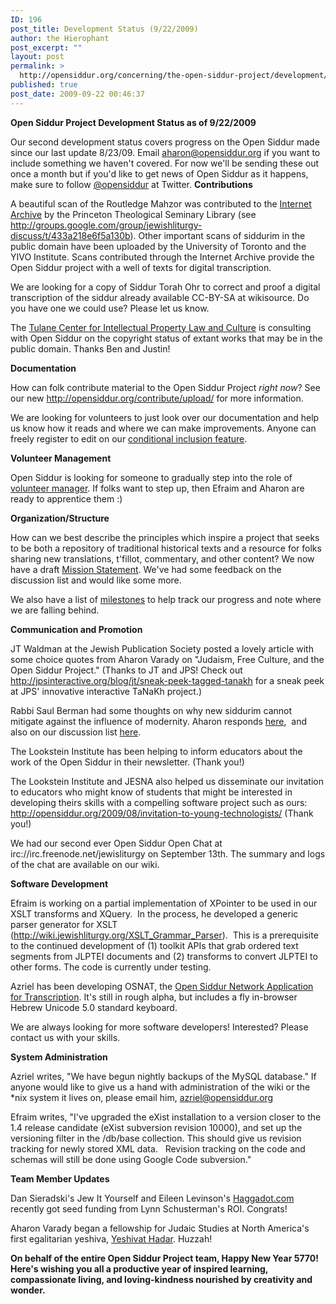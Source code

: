 ```yaml
---
ID: 196
post_title: Development Status (9/22/2009)
author: the Hierophant
post_excerpt: ""
layout: post
permalink: >
  http://opensiddur.org/concerning/the-open-siddur-project/development/development-status-9222009/
published: true
post_date: 2009-09-22 00:46:37
---
```

<strong>Open Siddur Project Development Status as of 9/22/2009</strong>

Our  second development status covers progress on the Open Siddur made since  our last update 8/23/09. Email <a href="mailto:aharon@opensiddur.org">aharon@opensiddur.org</a> if you  want to include something we haven't covered. For now we'll be  sending these out once a month but if  you'd like to get news of Open Siddur as it happens, make sure to  follow <a href="http://twitter.com/opensiddur">@opensiddur</a> at Twitter.
<strong>Contributions</strong>

A beautiful scan of the Routledge Mahzor was contributed to the <a href="http://archive.org">Internet Archive</a> by the  Princeton Theological Seminary Library (see <a href="http://groups.google.com/group/jewishliturgy-discuss/t/433a218e6f5a130b">http://groups.google.com/group/jewishliturgy-discuss/t/433a218e6f5a130b</a>).  Other important scans of siddurim in the public domain have been uploaded by the University  of Toronto and the YIVO Institute. Scans contributed through the  Internet Archive provide the Open Siddur project with a well of texts  for digital transcription.

We are looking for a copy of Siddur Torah Ohr to correct and proof a  digital transcription of the siddur already available CC-BY-SA at  wikisource. Do you have one we could use? Please let us know.

The <a href="http://www.law.tulane.edu/tlscenters/iplc/"> Tulane Center for Intellectual Property Law and Culture</a> is consulting  with Open Siddur on the copyright status of extant works that may be in  the public domain. Thanks Ben and Justin!

<strong>Documentation</strong>

How can folk contribute material to  the Open Siddur Project <em>right now</em>? See our new <a href="http://opensiddur.org/contribute/upload/">http://opensiddur.org/contribute/upload/</a> for more information.

We are looking for volunteers to just look over our documentation  and help us know how it reads and where we can make improvements. Anyone  can freely register to edit on our <a href="http://web.archive.org/web/20100507124255/http://wiki.jewishliturgy.org:80/Conditionals">conditional  inclusion feature</a>.

<div id=":1ru">

<strong>Volunteer Management</strong>

Open Siddur is looking for  someone to gradually step into the role of <a href="http://groups.google.com/group/jewishliturgy-discuss/t/8fd0ce2299825b1b">volunteer manager</a>. If folks want to step up, then Efraim and Aharon are ready to apprentice  them :)

<strong>Organization/Structure</strong>

How can we best  describe the principles which inspire a project that seeks to be both a  repository of traditional historical texts and a resource for folks  sharing new translations, t'fillot, commentary, and other content? We  now have a draft <a href="http://opensiddur.org/development/mission/">Mission Statement</a>.  We've had some feedback  on the discussion list and would like some more.

We also have a  list of <a href="https://github.com/opensiddur/opensiddur/issues?q=is%3Aopen+is%3Aissue+milestone%3A%22Server+v1.0%22">milestones</a> to  help track our progress and note where we are falling behind.

<strong>Communication and Promotion</strong>

JT Waldman at the  Jewish Publication Society posted a lovely article with some choice  quotes from Aharon Varady on "Judaism, Free Culture, and the Open Siddur  Project." (Thanks to JT and JPS! Check out http://jpsinteractive.org/blog/jt/sneak-peek-tagged-tanakh for a sneak peek at JPS' innovative interactive TaNaKh project.)

Rabbi Saul Berman had some thoughts on why new siddurim cannot  mitigate against the influence of modernity. Aharon responds <a href="http://opensiddur.org/2009/09/spiritual-alienation-and-the-siddur/">here</a>,  and also on our discussion list <a href="http://groups.google.com/group/jewishliturgy-discuss/msg/939de5bf7e7ba48c">here</a>.

The Lookstein Institute has been helping to inform educators about  the work of the Open Siddur in their newsletter.  (Thank you!)

The Lookstein Institute and JESNA also helped us disseminate our  invitation to educators who might know of students that might be  interested in developing theirs skills with a compelling software  project such as ours: <a href="../2009/08/invitation-to-young-technologists/">http://opensiddur.org/2009/08/invitation-to-young-technologists/</a> (Thank you!)

We had our second ever Open Siddur Open Chat at irc://irc.freenode.net/jewisliturgy on September 13th. The summary and logs of the chat are available on our wiki.

<strong>Software Development</strong>

Efraim is working on a  partial implementation of XPointer to be used in our XSLT transforms and  XQuery.  In the process, he developed a generic parser generator for  XSLT (<a href="http://web.archive.org/web/20111014021609/http://wiki.jewishliturgy.org:80/XSLT_Grammar_Parser">http://wiki.jewishliturgy.org/XSLT_Grammar_Parser</a>).   This is a prerequisite to the continued development of (1) toolkit  APIs that grab ordered text segments from JLPTEI documents and (2)  transforms to convert JLPTEI to other forms. The code is currently under  testing.

Azriel has been developing OSNAT, the <a href="http://groups.google.com/group/jewishliturgy-discuss/browse_thread/thread/0ece3140bcf90f6b#">Open Siddur Network  Application for Transcription</a>.  It's still in rough alpha, but includes a fly in-browser Hebrew Unicode  5.0 standard keyboard.

We are always looking for more software developers! Interested?  Please contact us with your skills.

<strong>System Administration</strong>

Azriel  writes, "We have begun nightly backups of the MySQL database." If  anyone would like to give us a hand with administration of the wiki or  the *nix system it lives on, please email him, <a href="mailto:azriel@opensiddur.org">azriel@opensiddur.org</a>

Efraim writes, "I've upgraded the eXist installation to a version  closer to the 1.4 release candidate (eXist subversion revision 10000),  and set up the versioning filter in the /db/base collection. This should  give us revision tracking for newly stored XML data.   Revision  tracking on the code and schemas will still be done using Google Code  subversion."

<strong>Team Member Updates</strong>

Dan Sieradski's Jew It  Yourself and Eileen Levinson's <a href="http://haggadot.com/">Haggadot.com</a> recently got seed funding from Lynn Schusterman's ROI. Congrats!

Aharon Varady began a fellowship for Judaic Studies at North  America's first egalitarian yeshiva, <a href="http://www.mechonhadar.org/yeshivat-hadar1">Yeshivat Hadar</a>.  Huzzah!

<strong>On behalf of the entire Open Siddur Project team, Happy New Year  5770! Here's wishing you all a productive year of inspired learning,  compassionate living, and loving-kindness nourished by creativity and  wonder.</strong></div>